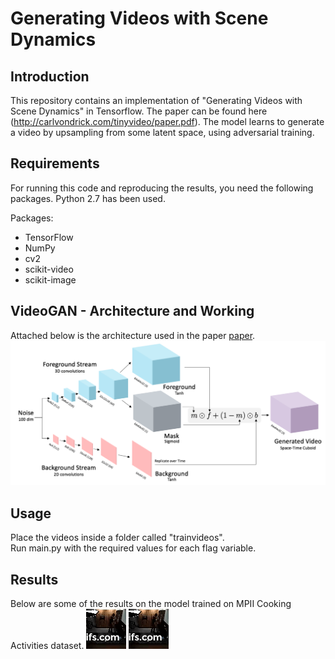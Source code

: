 # Generating Videos with Scene Dynamics

## Introduction
This repository contains an implementation of "Generating Videos with Scene Dynamics" in Tensorflow. The paper can be found here (http://carlvondrick.com/tinyvideo/paper.pdf). The model learns to generate a video by upsampling from some latent space, using adversarial training.

## Requirements
For running this code and reproducing the results, you need the following packages. Python 2.7 has been used.

Packages:
* TensorFlow
* NumPy
* cv2
* scikit-video
* scikit-image


## VideoGAN - Architecture and Working
Attached below is the architecture used in the paper [paper](http://carlvondrick.com/tinyvideo/paper.pdf).<br />
![Video_GAN](images/videogan.png)

## Usage  
Place the videos inside a folder called "trainvideos".<br />
Run main.py with the required values for each flag variable.

## Results
Below are some of the results on the model trained on MPII Cooking Activities dataset.
![Sample Train Video](images/true_video.gif)
![Sample Generated Video](images/true_video.gif)

